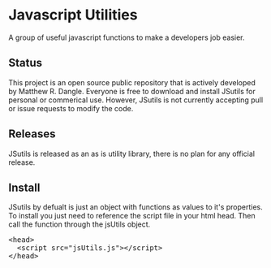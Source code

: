 # Javascript Utilities
A group of useful javascript functions to make a developers job easier.

## Status
This project is an open source public repository that is actively developed by Matthew R. Dangle. Everyone is free to download and install JSutils for personal or commerical use. However, JSutils is not currently accepting pull or issue requests to modify the code.

## Releases
JSutils is released as an as is utility library, there is no plan for any official release.

## Install
JSutils by defualt is just an object with functions as values to it's properties. To install you just need to reference the script file in your html head. Then call the function through the jsUtils object.

<pre>
&lt;head&gt;
&nbsp;&nbsp;&lt;script src="jsUtils.js"&gt;&lt;/script&gt; 
&lt;/head&gt;
</pre>
